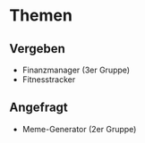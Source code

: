 # Themen

## Vergeben

* Finanzmanager (3er Gruppe)
* Fitnesstracker

## Angefragt

* Meme-Generator (2er Gruppe)
